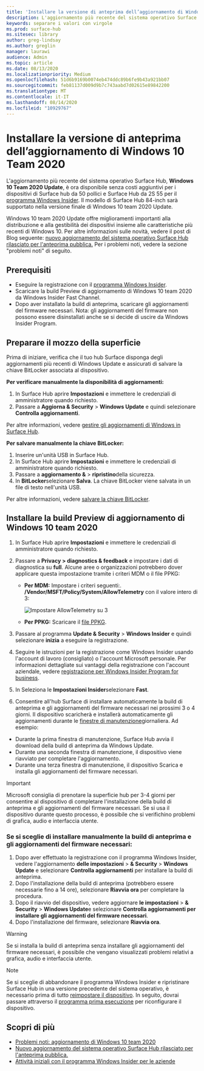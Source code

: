 ```yaml
---
title: 'Installare la versione di anteprima dell’aggiornamento di Windows 10 Team 2020 '
description: L'aggiornamento più recente del sistema operativo Surface Hub, Windows 10 team 2020 Update, è ora disponibile.
keywords: separare i valori con virgole
ms.prod: surface-hub
ms.sitesec: library
author: greg-lindsay
ms.author: greglin
manager: laurawi
audience: Admin
ms.topic: article
ms.date: 08/13/2020
ms.localizationpriority: Medium
ms.openlocfilehash: 51d6b9169b0074eb474ddc89b6fe9b43a921bb07
ms.sourcegitcommit: feb81137d009d9b7c743aabd7d02615e89842200
ms.translationtype: MT
ms.contentlocale: it-IT
ms.lasthandoff: 08/14/2020
ms.locfileid: "10929767"
---
```

# Installare la versione di anteprima dell’aggiornamento di Windows 10 Team 2020  

L'aggiornamento più recente del sistema operativo Surface Hub, **Windows 10 Team 2020 Update**, è ora disponibile senza costi aggiuntivi per i dispositivi di Surface hub da 50 pollici e Surface Hub da 2S 55 per il [programma Windows Insider](https://insider.windows.com). Il modello di Surface Hub 84-inch sarà supportato nella versione finale di Windows 10 team 2020 Update.

Windows 10 team 2020 Update offre miglioramenti importanti alla distribuzione e alla gestibilità dei dispositivi insieme alle caratteristiche più recenti di Windows 10. Per altre informazioni sulle novità, vedere il post di Blog seguente: [nuovo aggiornamento del sistema operativo Surface Hub rilasciato per l'anteprima pubblica.](https://techcommunity.microsoft.com/t5/surface-it-pro-blog/new-surface-hub-os-update-released-for-public-preview/ba-p/1534823) Per i problemi noti, vedere la sezione "problemi noti" di seguito.
 
## Prerequisiti

- Eseguire la registrazione con il [programma Windows Insider](https://insider.windows.com/).
- Scaricare la build Preview di aggiornamento di Windows 10 team 2020 da Windows Insider Fast Channel.
- Dopo aver installato la build di anteprima, scaricare gli aggiornamenti del firmware necessari. Nota: gli aggiornamenti del firmware non possono essere disinstallati anche se si decide di uscire da Windows Insider Program.

## Preparare il mozzo della superficie

Prima di iniziare, verifica che il tuo hub Surface disponga degli aggiornamenti più recenti di Windows Update e assicurati di salvare la chiave BitLocker associata al dispositivo.

**Per verificare manualmente la disponibilità di aggiornamenti:**

1. In Surface Hub aprire **Impostazioni** e immettere le credenziali di amministratore quando richiesto.
2. Passare a **Aggiorna & Security**  >  **Windows Update** e quindi selezionare **Controlla aggiornamenti**.

Per altre informazioni, vedere [gestire gli aggiornamenti di Windows in Surface Hub](https://docs.microsoft.com/surface-hub/manage-windows-updates-for-surface-hub).

**Per salvare manualmente la chiave BitLocker:**

1. Inserire un'unità USB in Surface Hub.
2. In Surface Hub aprire **Impostazioni** e immettere le credenziali di amministratore quando richiesto.
3. Passare a **aggiornamento &**  >  **ripristino**della sicurezza.
4. In **BitLocker**selezionare **Salva**. La chiave BitLocker viene salvata in un file di testo nell'unità USB.

Per altre informazioni, vedere [salvare la chiave BitLocker](https://docs.microsoft.com/surface-hub/save-bitlocker-key-surface-hub).
 
## Installare la build Preview di aggiornamento di Windows 10 team 2020

1. In Surface Hub aprire **Impostazioni** e immettere le credenziali di amministratore quando richiesto.
2. Passare a **Privacy > diagnostics & feedback** e impostare i dati di diagnostica su **full**. Alcune aree o organizzazioni potrebbero dover applicare questa impostazione tramite i criteri MDM o il file PPKG:
   - **Per MDM:** Impostare i criteri seguenti:. **/Vendor/MSFT/Policy/System/AllowTelemetry** con il valore intero di 3:
    
        ![Impostare AllowTelemetry su 3](images/hub-2020-allow-telemetry.png)

    - **Per PPKG:** Scaricare il [file PPKG](https://aka.ms/HubTltmtry).

3. Passare al programma **Update & Security**  >  **Windows Insider** e quindi selezionare **inizia** a eseguire la registrazione.
4. Seguire le istruzioni per la registrazione come Windows Insider usando l'account di lavoro (consigliato) o l'account Microsoft personale. Per informazioni dettagliate sui vantaggi della registrazione con l'account aziendale, vedere [registrazione per Windows Insider Program for business](https://docs.microsoft.com/windows-insider/at-work-pro/wip-4-biz-register).
5. In Seleziona le **Impostazioni Insider**selezionare **Fast**.
6. Consentire all'hub Surface di installare automaticamente la build di anteprima e gli aggiornamenti del firmware necessari nei prossimi 3 o 4 giorni. Il dispositivo scaricherà e installerà automaticamente gli aggiornamenti durante le [finestre di manutenzione](https://docs.microsoft.com/surface-hub/manage-windows-updates-for-surface-hub#maintenance-window)giornaliera. Ad esempio:

- Durante la prima finestra di manutenzione, Surface Hub avvia il download della build di anteprima da Windows Update.
- Durante una seconda finestra di manutenzione, il dispositivo viene riavviato per completare l'aggiornamento.
- Durante una terza finestra di manutenzione, il dispositivo Scarica e installa gli aggiornamenti del firmware necessari.

> [!IMPORTANT]
> Microsoft consiglia di prenotare la superficie hub per 3-4 giorni per consentire al dispositivo di completare l'installazione della build di anteprima e gli aggiornamenti del firmware necessari. Se si usa il dispositivo durante questo processo, è possibile che si verifichino problemi di grafica, audio e interfaccia utente.

### Se si sceglie di installare manualmente la build di anteprima e gli aggiornamenti del firmware necessari:

1. Dopo aver effettuato la registrazione con il programma Windows Insider, vedere l'aggiornamento **delle impostazioni**  >  **& Security**  >  **Windows Update** e selezionare **Controlla aggiornamenti** per installare la build di anteprima.
2. Dopo l'installazione della build di anteprima (potrebbero essere necessarie fino a 14 ore), selezionare **Riavvia ora** per completare la procedura.
3. Dopo il riavvio del dispositivo, vedere aggiornare **le impostazioni**  >  **& Security**  >  **Windows Update**e selezionare **Controlla aggiornamenti per installare gli aggiornamenti del firmware necessari**.
4. Dopo l'installazione del firmware, selezionare **Riavvia ora**.

> [!WARNING]
> Se si installa la build di anteprima senza installare gli aggiornamenti del firmware necessari, è possibile che vengano visualizzati problemi relativi a grafica, audio e interfaccia utente.

> [!NOTE]
> Se si sceglie di abbandonare il programma Windows Insider e ripristinare Surface Hub in una versione precedente del sistema operativo, è necessario prima di tutto [reimpostare il dispositivo](https://docs.microsoft.com/surface-hub/device-reset-surface-hub). In seguito, dovrai passare attraverso il [programma prima esecuzione](https://docs.microsoft.com/surface-hub/first-run-program-surface-hub) per riconfigurare il dispositivo.
 

## Scopri di più

- [Problemi noti: aggiornamento di Windows 10 team 2020](surface-hub-2020-team-update-known-issues.md)
- [Nuovo aggiornamento del sistema operativo Surface Hub rilasciato per l'anteprima pubblica.](https://techcommunity.microsoft.com/t5/surface-it-pro-blog/new-surface-hub-os-update-released-for-public-preview/ba-p/1534823)
- [Attività iniziali con il programma Windows Insider per le aziende](https://docs.microsoft.com/windows-insider/at-work-pro/wip-4-biz-manage)